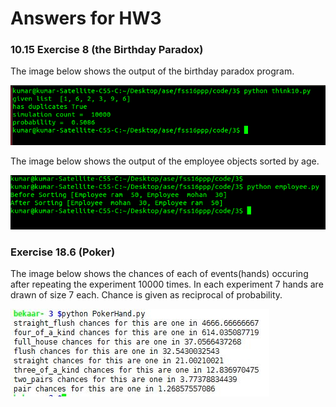 # Answers for HW3

### 10.15 Exercise 8 (the Birthday Paradox)

The image below shows the output of the birthday paradox program.

[![Exercise18.6](https://github.com/WintersLt/fss16ppp/blob/master/code/3/screenshots/bday.png)](#Exercise18.6)


The image below shows the output of the employee objects sorted by age.

[![Exercise18.6](https://github.com/WintersLt/fss16ppp/blob/master/code/3/screenshots/employee.png)](#Exercise18.6)


### Exercise 18.6 (Poker)

The image below shows the chances of each of events(hands) occuring after repeating the experiment 10000 times. In each experiment 7 hands are drawn of size 7 each. Chance is given as reciprocal of probability.

[![Exercise18.6](https://github.com/WintersLt/fss16ppp/blob/master/code/3/screenshots/Poker1.JPG)](#Exercise18.6)

